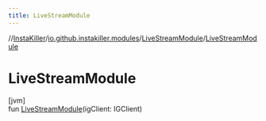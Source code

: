 ```yaml
---
title: LiveStreamModule
---
```

//[InstaKiller](../../../index.html)/[io.github.instakiller.modules](../index.html)/[LiveStreamModule](index.html)/[LiveStreamModule](-live-stream-module.html)



# LiveStreamModule



[jvm]\
fun [LiveStreamModule](-live-stream-module.html)(igClient: IGClient)




